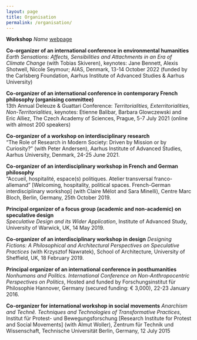 ```yaml
---
layout: page
title: Organisation
permalink: /organisation/
---
```


**Workshop**
*Name*
[webpage](https://www.bloomsbury.com/uk/theorizing-contemporary-anarchism-9781474276191/)

**Co-organizer of an international conference in environmental humanities**<br>
*Earth Sensations: Affects, Sensibilities and Attachments in an Era of Climate Change* (with Tobias Skiveren), keynotes: Jane Bennett, Alexis Shotwell, Nicole Seymour; AIAS, Denmark, 13-14 October 2022 (funded by the Carlsberg Foundation, Aarhus Institute of Advanced Studies & Aarhus University)


**Co-organizer of an international conference in contemporary French philosophy (organising committee)**<br>
13th Annual Deleuze & Guattari Conference: *Territorialities, Exterritorialities, Non-Territorialities*, keynotes: Etienne Balibar, Barbara Glowczewski and Eric Alliez, The Czech Academy of Sciences, Prague, 5-7 July 2021 (online with almost 200 speakers)


**Co-organizer of a workshop on interdisciplinary research**<br>
“The Role of Research in Modern Society: Driven by Mission or by Curiosity?” (with Peter Andersen), Aarhus Institute of Advanced Studies, Aarhus University, Denmark, 24-25 June 2021.

**Co-organizer of an interdisciplinary workshop in French and German philosophy**<br>
“Accueil, hospitalité, espace(s) politiques. Atelier transversal franco-allemand” [Welcoming, hospitality, political spaces. French-German interdisciplinary workshop] (with Claire Mélot and Sara Minelli), Centre Marc Bloch, Berlin, Germany, 25th October 2019.

**Principal organizer of a focus group (academic and non-academic) on speculative design** <br>
*Speculative Design and its Wider Application*, Institute of Advanced Study, University of Warwick, UK, 14 May 2019.

**Co-organizer of an interdisciplinary workshop in design**
*Designing Fictions: A Philosophical and Architectural Perspectives on Speculative Practices* (with Krzysztof Nawratek), School of Architecture, University of Sheffield, UK, 18 February 2019.

**Principal organizer of an international conference in posthumanities**
*Nonhumans and Politics. International Conference on Non-Anthropocentric Perspectives on Politics*, Hosted and funded by Forschungsinstitut für Philosophie Hannover, Germany (secured funding: € 3,000), 22-23 January 2016.

**Co-organizer for international workshop in social movements**
*Anarchism and Technê. Techniques and Technologies of Transformative Practices*, Institut für Protest- und Bewegungsforschung [Research Institute for Protest and Social Movements] (with Almut Woller), Zentrum für Technik und Wissenschaft, Technische Universität Berlin, Germany, 12 July 2015

